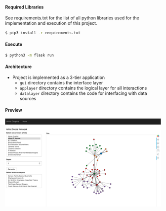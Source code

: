 #### Required Libraries
See requirements.txt for the list of all python libraries
used for the implementation and execution of this project.
```bash
$ pip3 install -r requirements.txt
```

#### Execute
```bash
$ python3 -m flask run
```

#### Architecture
* Project is implemented as a 3-tier application
   * ```gui``` directory contains the interface layer
   * ```applayer``` directory contains the logical layer for all interactions
   * ```datalayer``` directory contains the code for interfacing with data sources

#### Preview
![Demo](docs/demo.png)
